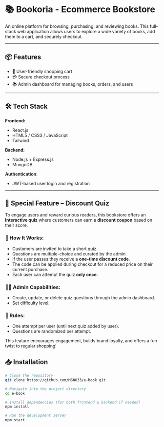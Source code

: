 # 📚 Bookoria - Ecommerce Bookstore

An online platform for browsing, purchasing, and reviewing books. This full-stack web application allows users to explore a wide variety of books, add them to a cart, and securely checkout.

---

## 📦 Features

- 🛒 User-friendly shopping cart
- 💳 Secure checkout process
- 📚 Admin dashboard for managing books, orders, and users


---

## 🛠️ Tech Stack

**Frontend:**  
- React.js
- HTML5 / CSS3 / JavaScript  
- Tailwind

**Backend:**  
- Node.js + Express.js   
- MongoDB

**Authentication:**  
- JWT-based user login and registration

---

## 🎯 Special Feature – Discount Quiz

To engage users and reward curious readers, this bookstore offers an **Interactive quiz** where customers can earn a **discount coupon** based on their score.

### 🧠 How It Works:

- Customers are invited to take a short quiz.
- Questions are multiple-choice and curated by the admin.
- If the user passes they receive a **one-time discount code**.
- The code can be applied during checkout for a reduced price on their current purchase.
- Each user can attempt the quiz **only once**.

### 👨‍💼 Admin Capabilities:

- Create, update, or delete quiz questions through the admin dashboard.
- Set difficulty level.

### 🔐 Rules:

- One attempt per user (until next quiz added by user).
- Questions are randomized per attempt.

This feature encourages engagement, builds brand loyalty, and offers a fun twist to regular shopping!



## 📥 Installation

```bash
# Clone the repository
git clone https://github.com/MSN033/e-book.git

# Navigate into the project directory
cd e-book

# Install dependencies (for both frontend & backend if needed)
npm install

# Run the development server
npm start
